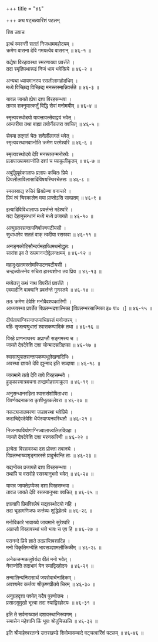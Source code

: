 +++
title = "४६"

+++
अथ षट्चत्वारिंशं पटलम्   
  
  
शिव उवाच   
  
  
इत्थं स्मरन्ती सततं निजधाममहोदयम् ।  
क्रमेण वासना देवि गमयत्येव वासरान् ॥ ४६-१ ॥  
  
यद्येषा विरहावस्था स्मरणाख्या प्रवर्त्तते ।  
तदा स्मृतिपथारूढं निजं धाम भवेत्प्रिये ॥ ४६-२ ॥  
  
अन्यथा ध्यायमानस्य रसलीलामहोदधिम् ।  
मध्ये विच्छिद्य विच्छिद्य मनस्तस्मान्निवर्त्तते ॥ ४६-३ ॥  
  
यावन्न जायते ह्येषा दशा विरहसम्भवा ।  
तावन्न शक्नुयात्कर्तुं विद्धि सेवां मनोमयीम् ॥ ४६-४ ॥  
  
स्मृत्यवस्थोदयो यावत्तावत्सेवाद्वयं भवेत् ।  
आन्तरीया तथा बाह्या तयोर्नैकतरा क्वचित् ॥ ४६-५ ॥  
  
सेवया तद्गतं चेतः शनैर्लीलागतं भवेत् ।  
स्मृत्यवस्थामवाप्नोति क्रमेण परमेश्वरि ॥ ४६-६ ॥  
  
  
  
स्मृत्यवस्थोदये देवि मनस्तत्तन्मनोरथैः ।  
प्रलापाख्यामवाप्नोति दशां च व्याकुलीकृतम् ॥ ४६-७ ॥  
  
अबुद्धिपूर्वकालापः प्रलापः कथितः प्रिये ।  
प्रियलीलाविलासादिविषयस्थिरचेतसः ॥ ४६-८ ॥  
  
रमयस्वाद्य रुचिरं प्रियप्रेम्णा वनान्तरे ।  
प्रियं त्वं चिरकालेन मया प्राप्तोऽसि साम्प्रतम् ॥ ४६-९ ॥  
  
इत्यादिविविधालापाः प्रवर्त्तन्ते महेश्वरि ।  
यदा देहानुसन्धानं मध्ये मध्ये प्रजायते ॥ ४६-१० ॥  
  
अत्युग्रतरसन्तापनिर्वापणपटीयसी ।  
सुधाधारेव सततं वाक् त्वदीया रसस्रवा ॥ ४६-११ ॥  
  
अनङ्गकोटिसौन्दर्यमहाब्धिमथनोद्धृतः ।  
सारांश इव ते रूपमानन्दोद्वेलनक्षमम् ॥ ४६-१२ ॥  
  
महादुःखतमस्तोमविपाटनपटीयसी ।  
चन्द्रज्योत्स्नेव रुचिरा हास्यशोभा तव प्रिय ॥ ४६-१३ ॥  
  
मय्येतत्तु कथं नाथ विपरीतं प्रवर्त्तते ।  
एवमादीनि वाक्यानि प्रवर्त्तन्ते गुणस्तवे ॥ ४६-१४ ॥  
  
  
  
ततः क्रमेण देवेशि मनोवैवश्यकारिणी ।  
आध्यवस्था प्रवर्तेत विप्रलम्भदशात्मिका [विप्रलम्भरसात्मिका इ० पा० ।] ॥ ४६-१५ ॥  
  
दीर्घतापाग्निसन्तप्तमाधिग्रस्तं मनोन्तरम् ।  
बहिः सृजत्यश्रुधारां श्वासकम्पादिकं तथा ॥ ४६-१६ ॥  
  
विरहे प्राणनाथस्य अप्राप्तौ सङ्गमस्य च ।  
जायते देवदेवेशि दशा चोन्मादसञ्ज्ञिका ॥ ४६-१७ ॥  
  
श्वासाश्रुपातसन्तापकम्पभूलेखनादिभिः ।  
अवस्था ज्ञायते देवि ह्युन्माद इति सञ्ज्ञया ॥ ४६-१८ ॥  
  
जायमाने ततो देवि तापे विरहसम्भवे ।  
हुङ्कारमात्रवचना तन्द्रामोहसमाकुला ॥ ४६-१९ ॥  
  
अनुसन्धानरहिता श्वाससंशोषिताधरा ।  
विवर्णवदनाकारा कृशीभूतकलेवरा ॥ ४६-२० ॥  
  
  
  
नकट्यजातमरणा जडावस्था भवेप्रिये ।  
कदाचिद्देवदेवेशि धैर्यस्याप्यनवस्थितौ ॥ ४६-२१ ॥  
  
निजनाथवियोगाग्निज्वालाज्वलितविग्रहा ।  
जायते देवदेवेशि दशा मरणरूपिणी ॥ ४६-२२ ॥  
  
इत्येता विरहावस्था दश प्रोक्ता तवानघे ।  
विप्रलम्भाख्यशृङ्गाररसे प्रादुर्भवन्ति ताः ॥ ४६-२३ ॥  
  
यद्यप्येका प्रजायते दशा विरहसम्भवा ।  
तथापि च वरारोहे रसस्यानुभवो भवेत् ॥ ४६-२४ ॥  
  
यावन्न जायतेऽप्येका दशा विरहसम्भवा ।  
तावन्न जायते देवि रसस्यानुभवः क्वचित् ॥ ४६-२५ ॥  
  
ज्ञात्वापि प्रियविश्लेषं यद्यवस्थोदयो नहि ।  
तदा चूडामणिजपः कर्त्तव्यः शुद्धिहेतवे ॥ ४६-२६ ॥  
  
मनोविकारे भावाख्ये जायमाने सुरेश्वरि ।  
अप्राप्तौ विरहावस्थां धत्ते भावः स एव हि ॥ ४६-२७ ॥  
  
परानन्दे प्रिये ज्ञाते तदप्राप्तिवशादिह ।  
मनो विकृतिमभ्येति भावसञ्ज्ञामलौकिकीम् ॥ ४६-२८ ॥  
  
  
  
अनेकजन्मकलुषेर्यदा वीतं मनो भवेत् ।  
नैवाप्नोति तदाभावं येन स्याद्विरहोदयः ॥ ४६-२९ ॥  
  
तन्मालिन्यनिरासार्थं जपसेवार्चनादिकम् ।  
अवश्यमेव कर्त्तव्य श्रीकृष्णप्रीतये चिरम् ॥ ४६-३० ॥  
  
अनुग्रहदृशा पश्येत् यदैव पुरुषोत्तमः ।  
प्रसादसुमुखो भूत्त्वा तदा स्याद्विरहोदयः ॥ ४६-३१ ॥  
  
इति ते सर्वमाख्यातं दशावस्थानिरूपणम् ।  
समासेन महेशानि किं भूयः श्रोतुमिच्छसि ॥ ४६-३२ ॥  
  
  
इति श्रीमाहेश्वरतन्त्रे उत्तरखण्डे शिवोमासम्वादे षट्चत्वारिंशं पटलम् ॥ ४६-४६ ॥  
  
  
  
  